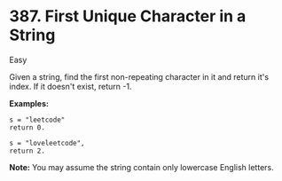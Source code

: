 # 387. First Unique Character in a String

Easy

Given a string, find the first non-repeating character in it and return it's index. If it doesn't exist, return -1.

**Examples:**

```
s = "leetcode"
return 0.

s = "loveleetcode",
return 2.
```

 

**Note:** You may assume the string contain only lowercase English letters.